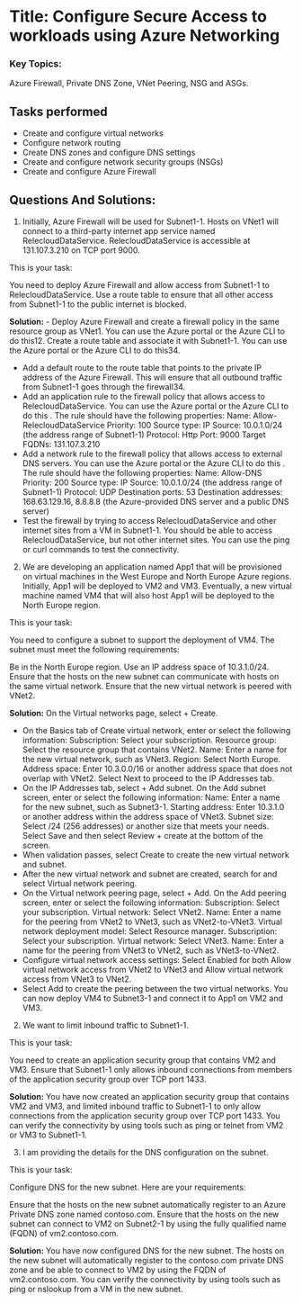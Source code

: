 # Title: Configure Secure Access to workloads using Azure Networking

### Key Topics: 
Azure Firewall, Private DNS Zone, VNet Peering, NSG and ASGs.

## Tasks performed
- Create and configure virtual networks
- Configure network routing
- Create DNS zones and configure DNS settings
- Create and configure network security groups (NSGs)
- Create and configure Azure Firewall

## Questions And Solutions:

1. Initially, Azure Firewall will be used for Subnet1-1. Hosts on VNet1 will connect to a third-party internet app service named RelecloudDataService. RelecloudDataService is accessible at 131.107.3.210 on TCP port 9000.

This is your task:

You need to deploy Azure Firewall and allow access from Subnet1-1 to RelecloudDataService. Use a route table to ensure that all other access from Subnet1-1 to the public internet is blocked.

**Solution:** - Deploy Azure Firewall and create a firewall policy in the same resource group as VNet1. You can use the Azure portal or the Azure CLI to do this12.
Create a route table and associate it with Subnet1-1. You can use the Azure portal or the Azure CLI to do this34.
- Add a default route to the route table that points to the private IP address of the Azure Firewall. This will ensure that all outbound traffic from Subnet1-1 goes through the firewall34.
- Add an application rule to the firewall policy that allows access to RelecloudDataService. You can use the Azure portal or the Azure CLI to do this . The rule should have the following properties:
Name: Allow-RelecloudDataService
Priority: 100
Source type: IP
Source: 10.0.1.0/24 (the address range of Subnet1-1)
Protocol: Http
Port: 9000
Target FQDNs: 131.107.3.210
- Add a network rule to the firewall policy that allows access to external DNS servers. You can use the Azure portal or the Azure CLI to do this . The rule should have the following properties:
Name: Allow-DNS
Priority: 200
Source type: IP
Source: 10.0.1.0/24 (the address range of Subnet1-1)
Protocol: UDP
Destination ports: 53
Destination addresses: 168.63.129.16, 8.8.8.8 (the Azure-provided DNS server and a public DNS server)
- Test the firewall by trying to access RelecloudDataService and other internet sites from a VM in Subnet1-1. You should be able to access RelecloudDataService, but not other internet sites. You can use the ping or curl commands to test the connectivity.


2. We are developing an application named App1 that will be provisioned on virtual machines in the West Europe and North Europe Azure regions. Initially, App1 will be deployed to VM2 and VM3. Eventually, a new virtual machine named VM4 that will also host App1 will be deployed to the North Europe region.

This is your task:

You need to configure a subnet to support the deployment of VM4. The subnet must meet the following requirements:

Be in the North Europe region.
Use an IP address space of 10.3.1.0/24.
Ensure that the hosts on the new subnet can communicate with hosts on the same virtual network.
Ensure that the new virtual network is peered with VNet2.

**Solution:** On the Virtual networks page, select + Create.
- On the Basics tab of Create virtual network, enter or select the following information:
Subscription: Select your subscription.
Resource group: Select the resource group that contains VNet2.
Name: Enter a name for the new virtual network, such as VNet3.
Region: Select North Europe.
Address space: Enter 10.3.0.0/16 or another address space that does not overlap with VNet2.
Select Next to proceed to the IP Addresses tab.
- On the IP Addresses tab, select + Add subnet.
On the Add subnet screen, enter or select the following information:
Name: Enter a name for the new subnet, such as Subnet3-1.
Starting address: Enter 10.3.1.0 or another address within the address space of VNet3.
Subnet size: Select /24 (256 addresses) or another size that meets your needs.
Select Save and then select Review + create at the bottom of the screen.
- When validation passes, select Create to create the new virtual network and subnet.
- After the new virtual network and subnet are created, search for and select Virtual network peering.
- On the Virtual network peering page, select + Add.
On the Add peering screen, enter or select the following information:
Subscription: Select your subscription.
Virtual network: Select VNet2.
Name: Enter a name for the peering from VNet2 to VNet3, such as VNet2-to-VNet3.
Virtual network deployment model: Select Resource manager.
Subscription: Select your subscription.
Virtual network: Select VNet3.
Name: Enter a name for the peering from VNet3 to VNet2, such as VNet3-to-VNet2.
- Configure virtual network access settings: Select Enabled for both Allow virtual network access from VNet2 to VNet3 and Allow virtual network access from VNet3 to VNet2.
- Select Add to create the peering between the two virtual networks.
You can now deploy VM4 to Subnet3-1 and connect it to App1 on VM2 and VM3.

2. We want to limit inbound traffic to Subnet1-1.

This is your task:

You need to create an application security group that contains VM2 and VM3. Ensure that Subnet1-1 only allows inbound connections from members of the application security group over TCP port 1433.

**Solution:** You have now created an application security group that contains VM2 and VM3, and limited inbound traffic to Subnet1-1 to only allow connections from the application security group over TCP port 1433. You can verify the connectivity by using tools such as ping or telnet from VM2 or VM3 to Subnet1-1.

3. I am providing the details for the DNS configuration on the subnet.

This is your task:

Configure DNS for the new subnet. Here are your requirements:

Ensure that the hosts on the new subnet automatically register to an Azure Private DNS zone named contoso.com.
Ensure that the hosts on the new subnet can connect to VM2 on Subnet2-1 by using the fully qualified name (FQDN) of vm2.contoso.com.

**Solution:** 
You have now configured DNS for the new subnet. The hosts on the new subnet will automatically register to the contoso.com private DNS zone and be able to connect to VM2 by using the FQDN of vm2.contoso.com. You can verify the connectivity by using tools such as ping or nslookup from a VM in the new subnet.
